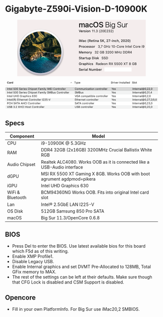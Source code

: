 # Gigabyte-Z590i-Vision-D-10900K
 <p align="center">
  <img src="Docs/AboutThisMac.png" align=center">
 </p>
 <p align="center">
  <img src="Docs/PCI.png" align=center">
 </p>

 ## Specs
 | **Component** | **Model** |
| ------------- | --------- |
| CPU | i9-10900K @ 5.3GHz |
| RAM | DDR4 32GB (2x16GB) 3200MHz Crucial Ballistix White RGB |
| Audio Chipset | Realtek ALC4080. Works OOB as it is connected like a USB-Audio interface |
| dGPU | MSI RX 5500 XT Gaming X 8GB. Works OOB with boot agrument agdpmod=pikera |
| iGPU | Intel UHD Graphics 630 |
| WiFi & Bluetooth | BCM94360NG Works OOB. Fits into original Intel card slot |
| Lan |  Intel® 2.5GbE LAN I225-V |
| OS Disk | 512GB Samsung 850 Pro SATA |
| macOS | Big Sur 11.3/OpenCore 0.6.8

## BIOS
- Press Del to enter the BIOS. Use latest available bios for this board which F5d as of this writing.
- Enable XMP Profile1.
- Disable Legacy USB.
- Enable Internal graphics and set DVMT Pre-Allocated to 128MB, Total GFix memory to MAX.
- The rest of the settings can be left at their defaults. Make sure though that CFG Lock is disabled and CSM Support is disabled.

## Opencore
- Fill in your own PlatformInfo. For Big Sur use iMac20,2 SMBIOS.

